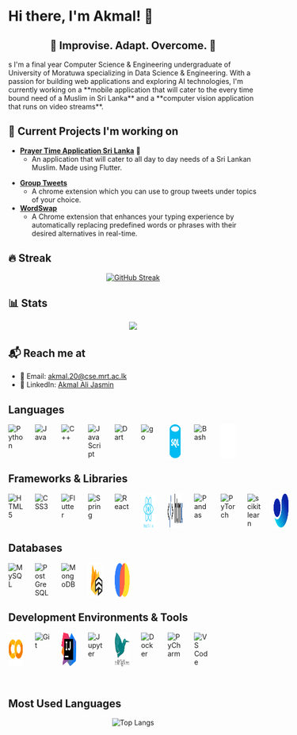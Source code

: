 # Hi there, I'm Akmal! 👋

<div align="center">
  <h2>🚀 Improvise. Adapt. Overcome. 🚀</h2>
</div>
s
I'm a final year Computer Science & Engineering undergraduate of University of Moratuwa specializing in Data Science & Engineering. With a passion for building web applications and exploring AI technologies, I'm currently working on a **mobile application that will cater to the every time bound need of a Muslim in Sri Lanka** and a **computer vision application that runs on video streams**.

## 🚧 Current Projects I'm working on

- [**Prayer Time Application Sri Lanka**](https://github.com/jasminaaa20/flutter-prayer-time) 📝
  - An application that will cater to all day to day needs of a Sri Lankan Muslim. Made using Flutter.
<!--
- [**Focus on me**](https://github.com/jasminaaa20/focus-on-me) 🌌
  - This project focuses on (pun intended) building an application that runs on a video stream and focus on a select person and blur others who may appear on the screen. This project also aims to act as an automated exam proctoring tool.
- [**Offside finder**](https://github.com/jasminaaa20/offside-finder)
  - A computer vision project to automatically detect if the offside rule in Football is violated.
-->
- [**Group Tweets**](https://github.com/jasminaaa20/group-tweets)
  - A chrome extension which you can use to group tweets under topics of your choice.
- [**WordSwap**](https://github.com/jasminaaa20/group-tweets)
  - A Chrome extension that enhances your typing experience by automatically replacing predefined words or phrases with their desired alternatives in real-time.


## 🔥 Streak

<div align="center">
  <a href="https://git.io/streak-stats">
    <img src="https://streak-stats.demolab.com/?user=jasminaaa20" alt="GitHub Streak" />
  </a>
</div>


## 📊 Stats
<div align="center">
  <a href=https://github.com/anuraghazra/github-readme-stats>
    <img src="https://github-readme-stats.vercel.app/api?username=jasminaaa20&show_icons=true&hide_title=true">
  </a>
</div>

## 📬 Reach me at

- 📧 Email: <akmal.20@cse.mrt.ac.lk>
- 🔗 LinkedIn: [Akmal Ali Jasmin](https://www.linkedin.com/in/akmal-ali-jasmin-36aa55237)

## Languages

<div style="display: flex;">
  <img src="https://cdn.jsdelivr.net/gh/devicons/devicon@latest/icons/python/python-original.svg" width="30" alt="Python" title="Python">&nbsp;&nbsp;&nbsp;&nbsp;&nbsp;&nbsp;
  <img src="https://cdn.jsdelivr.net/gh/devicons/devicon@latest/icons/java/java-original.svg" width="30" alt="Java" title="Java">&nbsp;&nbsp;&nbsp;&nbsp;&nbsp;&nbsp;
  <img src="https://cdn.jsdelivr.net/gh/devicons/devicon@latest/icons/cplusplus/cplusplus-original.svg" width="30" alt="C++" title="C++">&nbsp;&nbsp;&nbsp;&nbsp;&nbsp;&nbsp;
  <img src="https://cdn.jsdelivr.net/gh/devicons/devicon@latest/icons/javascript/javascript-original.svg" width="30" alt="JavaScript" title="JavaScript">&nbsp;&nbsp;&nbsp;&nbsp;&nbsp;&nbsp;
  <img src="https://cdn.jsdelivr.net/gh/devicons/devicon@latest/icons/dart/dart-original.svg" width="30" alt="Dart" title="Dart">&nbsp;&nbsp;&nbsp;&nbsp;&nbsp;&nbsp;
  <img src="https://cdn.jsdelivr.net/gh/devicons/devicon@latest/icons/go/go-original.svg" width="30" alt="go" title="go">&nbsp;&nbsp;&nbsp;&nbsp;&nbsp;&nbsp;
  <img src="src/sql.svg" width="30" alt="SQL" title="SQL">&nbsp;&nbsp;&nbsp;&nbsp;&nbsp;&nbsp;
  <img src="https://cdn.jsdelivr.net/gh/devicons/devicon@latest/icons/bash/bash-original.svg" width="30" alt="Bash" title="Bash">&nbsp;&nbsp;&nbsp;&nbsp;&nbsp;&nbsp;
  <img src="src/markdown.svg" width="30" alt="Markdown" title="Markdown">&nbsp;&nbsp;&nbsp;&nbsp;&nbsp;&nbsp;
  
</div>

## Frameworks & Libraries

<div style="display: flex;">
  <img src="https://cdn.jsdelivr.net/gh/devicons/devicon@latest/icons/html5/html5-original.svg" width="30" alt="HTML5" title="HTML5">&nbsp;&nbsp;&nbsp;&nbsp;&nbsp;&nbsp;
  <img src="https://cdn.jsdelivr.net/gh/devicons/devicon@latest/icons/css3/css3-original.svg" width="30" alt="CSS3" title="CSS3">&nbsp;&nbsp;&nbsp;&nbsp;&nbsp;&nbsp;
  <img src="https://cdn.jsdelivr.net/gh/devicons/devicon@latest/icons/flutter/flutter-original.svg" width="30" alt="Flutter" title="Flutter">&nbsp;&nbsp;&nbsp;&nbsp;&nbsp;&nbsp;
  <img src="https://cdn.jsdelivr.net/gh/devicons/devicon@latest/icons/spring/spring-original.svg" width="30" alt="Spring" title="Spring">&nbsp;&nbsp;&nbsp;&nbsp;&nbsp;&nbsp;
  <img src="https://cdn.jsdelivr.net/gh/devicons/devicon@latest/icons/react/react-original.svg" width="30" alt="React" title="React">&nbsp;&nbsp;&nbsp;&nbsp;&nbsp;&nbsp;
  <img src="src/react-native.svg" width="30" alt="React Native" title="React Native">&nbsp;&nbsp;&nbsp;&nbsp;&nbsp;&nbsp;
  <img src="src\htmx.svg" width="30" alt="HTMX" title="HTMX">&nbsp;&nbsp;&nbsp;&nbsp;&nbsp;&nbsp;
  <img src="https://cdn.jsdelivr.net/gh/devicons/devicon@latest/icons/pandas/pandas-original.svg" width="30" alt="Pandas" title="Pandas">&nbsp;&nbsp;&nbsp;&nbsp;&nbsp;&nbsp;
  <img src="https://cdn.jsdelivr.net/gh/devicons/devicon@latest/icons/pytorch/pytorch-original.svg" width="30" alt="PyTorch" title="PyTorch">&nbsp;&nbsp;&nbsp;&nbsp;&nbsp;&nbsp;
  <img src="https://cdn.jsdelivr.net/gh/devicons/devicon@latest/icons/scikitlearn/scikitlearn-original.svg" width="30" alt="scikitlearn" title="scikitlearn">&nbsp;&nbsp;&nbsp;&nbsp;&nbsp;&nbsp;
  <img src="src/Ultralytics-yolo.svg" width="30" alt="YOLO" title="YOLO">&nbsp;&nbsp;&nbsp;&nbsp;&nbsp;&nbsp;
</div>

## Databases

<div style="display: flex;">
  <img src="https://cdn.jsdelivr.net/gh/devicons/devicon@latest/icons/mysql/mysql-original.svg" width="30" alt="MySQL" title="MySQL">&nbsp;&nbsp;&nbsp;&nbsp;&nbsp;&nbsp;
  <img src="https://cdn.jsdelivr.net/gh/devicons/devicon@latest/icons/postgresql/postgresql-original.svg" width="30" alt="PostGreSQL" title="PostGreSQL">&nbsp;&nbsp;&nbsp;&nbsp;&nbsp;&nbsp;
  <img src="https://cdn.jsdelivr.net/gh/devicons/devicon@latest/icons/mongodb/mongodb-original.svg" width="30" alt="MongoDB" title="MongoDB">&nbsp;&nbsp;&nbsp;&nbsp;&nbsp;&nbsp;
  <img src="src/firestore.svg" width="30" alt="Firestore" title="Firestore">&nbsp;&nbsp;&nbsp;&nbsp;&nbsp;&nbsp;
  <img src="src/chroma.svg" width="30" alt="Chroma" title="Chroma">&nbsp;&nbsp;&nbsp;&nbsp;&nbsp;&nbsp;
</div>

## Development Environments & Tools

<div style="display: flex;">
  <img src="src/colab.svg" width="30" alt="Colab" title="Colab">&nbsp;&nbsp;&nbsp;&nbsp;&nbsp;&nbsp;
  <img src="https://cdn.jsdelivr.net/gh/devicons/devicon@latest/icons/git/git-original.svg" width="30" alt="Git" title="Git">&nbsp;&nbsp;&nbsp;&nbsp;&nbsp;&nbsp;
  <img src="src/intellij-idea.svg" width="30" alt="IntelliJ IDEA" title="IntelliJ IDEA">&nbsp;&nbsp;&nbsp;&nbsp;&nbsp;&nbsp;
  <img src="https://cdn.jsdelivr.net/gh/devicons/devicon@latest/icons/jupyter/jupyter-original.svg" width="30" alt="Jupyter" title="Jupyter">&nbsp;&nbsp;&nbsp;&nbsp;&nbsp;&nbsp;
  <img src="src/latex.svg" width="30" alt="LaTeX" title="LaTeX">&nbsp;&nbsp;&nbsp;&nbsp;&nbsp;&nbsp;
  <img src="https://cdn.jsdelivr.net/gh/devicons/devicon@latest/icons/docker/docker-original.svg" width="30" alt="Docker" title="Docker">&nbsp;&nbsp;&nbsp;&nbsp;&nbsp;&nbsp;
  <img src="https://cdn.jsdelivr.net/gh/devicons/devicon@latest/icons/pycharm/pycharm-original.svg" width="30" alt="PyCharm" title="PyCharm">&nbsp;&nbsp;&nbsp;&nbsp;&nbsp;&nbsp;
  <img src="https://cdn.jsdelivr.net/gh/devicons/devicon@latest/icons/vscode/vscode-original.svg" width="30" alt="VS Code" title="VS Code">&nbsp;&nbsp;&nbsp;
</div>
<br>
<br>

## Most Used Languages

<p align="center">
  <img src="https://github-readme-stats.vercel.app/api/top-langs/?username=jasminaaa20&hide=vhdl,jupyter%20notebook,tcl,html,batchfile,cmake,c" alt="Top Langs" />
</p>

<!--
**jasminaaa20/jasminaaa20** is a ✨ _special_ ✨ repository because its `README.md` (this file) appears on your GitHub profile.

Here are some ideas to get you started:

- 🔭 I’m currently working on ...
- 🌱 I’m currently learning ...
- 👯 I’m looking to collaborate on ...
- 🤔 I’m looking for help with ...
- 💬 Ask me about ...
- 📫 How to reach me: ...
- 😄 Pronouns: ...
- ⚡ Fun fact: ...

* 🔭 I'm currently working on a full stack blog application.
* 🙈 I'm currently learning the MERN stack. i.e. MongoDB, Express, React and Node.js.
* 👁 My interests lie in the area of computer vision.
* 📫 Reach me @ akmal.20@cse.mrt.ac.lk.
-->
